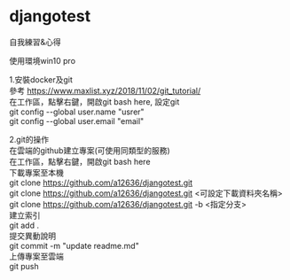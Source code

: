# djangotest
自我練習&心得

使用環境win10 pro

1.安裝docker及git  
	參考 https://www.maxlist.xyz/2018/11/02/git_tutorial/  
	在工作區，點擊右鍵，開啟git bash here, 設定git  
		git config --global user.name "usrer"  
		git config --global user.email "email"  

2.git的操作  
	在雲端的github建立專案(可使用同類型的服務)  
	在工作區，點擊右鍵，開啟git bash here  
	下載專案至本機  
		git clone https://github.com/a12636/djangotest.git  
		git clone https://github.com/a12636/djangotest.git <可設定下載資料夾名稱>  
		git clone https://github.com/a12636/djangotest.git -b <指定分支>  
	建立索引  
		git add .  
	提交異動說明  
		git commit -m "update readme.md"  
	上傳專案至雲端  
		git push  